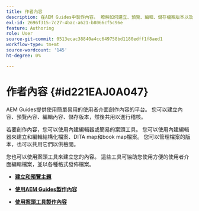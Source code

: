```yaml
---
title: 作者內容
description: 在AEM Guides中製作內容。 瞭解如何建立、預覽、編輯、儲存檔案版本以及共用供檢閱。
exl-id: 2696f315-7c27-4bac-a621-b8066cf5c96e
feature: Authoring
role: User
source-git-commit: 0513ecac38840a4cc649758bd1180edff1f8aed1
workflow-type: tm+mt
source-wordcount: '145'
ht-degree: 0%

---
```


# 作者內容 {#id221EAJ0A047}

AEM Guides提供使用簡單易用的使用者介面創作內容的平台。 您可以建立內容、預覽內容、編輯內容、儲存版本，然後共用以進行稽核。

若要創作內容，您可以使用內建編輯器或簡易的案頭工具。 您可以使用內建編輯器來建立和編輯結構化檔案、DITA map和book map檔案。 您可以管理檔案的版本，也可以共用它們以供檢閱。

您也可以使用案頭工具來建立您的內容。 這些工具可協助您使用方便的使用者介面編輯檔案，並以各種格式發佈檔案。

- **[建立和預覽主題](create-preview-topics.md)**

- **[使用AEM Guides製作內容](authoring-content-xml-doc.md)**

- **[使用案頭工具製作內容](author-desktop-tools.md)**
